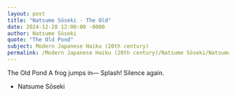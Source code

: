 ```yaml
---
layout: post
title: "Natsume Sōseki - The Old"
date: 2024-12-28 12:00:00 -0000
author: Natsume Sōseki
quote: "The Old Pond"
subject: Modern Japanese Haiku (20th century)
permalink: /Modern Japanese Haiku (20th century)/Natsume Sōseki/Natsume Sōseki - The Old
---
```


The Old Pond
A frog jumps in—
Splash! Silence again.

- Natsume Sōseki
